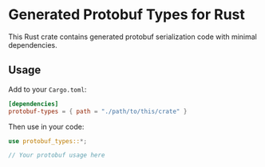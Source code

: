 # Generated Protobuf Types for Rust

This Rust crate contains generated protobuf serialization code with minimal dependencies.

## Usage

Add to your `Cargo.toml`:

```toml
[dependencies]
protobuf-types = { path = "./path/to/this/crate" }
```

Then use in your code:

```rust
use protobuf_types::*;

// Your protobuf usage here
```

